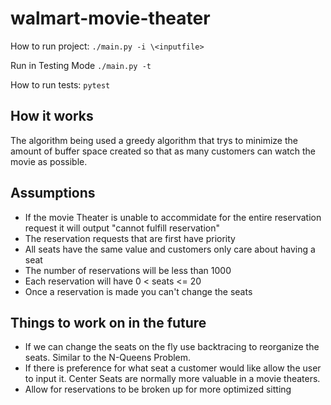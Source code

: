 # walmart-movie-theater

How to run project:
`./main.py -i \<inputfile> `

Run in Testing Mode
`./main.py -t`

How to run tests:
`pytest`

## How it works
The algorithm being used a greedy algorithm that trys to minimize the amount of buffer space created so that as many customers can watch the movie as possible.


## Assumptions
* If the movie Theater is unable to accommidate for the entire reservation request it will output "cannot fulfill reservation"
* The reservation requests that are first have priority
* All seats have the same value and customers only care about having a seat
* The number of reservations will be less than 1000
* Each reservation will have 0 < seats <= 20
* Once a reservation is made you can't change the seats

## Things to work on in the future
* If we can change the seats on the fly use backtracing to reorganize the seats. Similar to the N-Queens Problem.
* If there is preference for what seat a customer would like allow the user to input it. Center Seats are normally more valuable in a movie theaters.
* Allow for reservations to be broken up for more optimized sitting